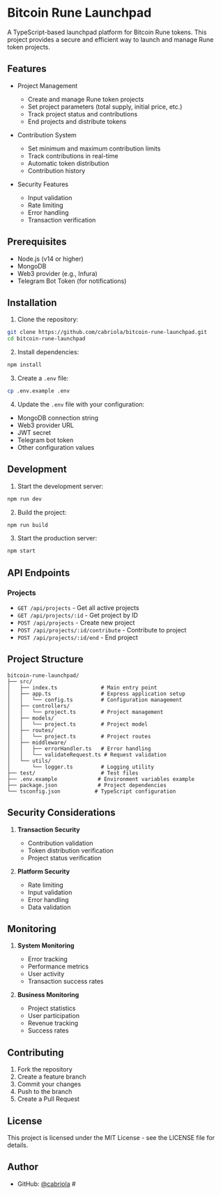 # Bitcoin Rune Launchpad

A TypeScript-based launchpad platform for Bitcoin Rune tokens. This project provides a secure and efficient way to launch and manage Rune token projects.

## Features

- Project Management
  - Create and manage Rune token projects
  - Set project parameters (total supply, initial price, etc.)
  - Track project status and contributions
  - End projects and distribute tokens

- Contribution System
  - Set minimum and maximum contribution limits
  - Track contributions in real-time
  - Automatic token distribution
  - Contribution history

- Security Features
  - Input validation
  - Rate limiting
  - Error handling
  - Transaction verification

## Prerequisites

- Node.js (v14 or higher)
- MongoDB
- Web3 provider (e.g., Infura)
- Telegram Bot Token (for notifications)

## Installation

1. Clone the repository:
```bash
git clone https://github.com/cabriola/bitcoin-rune-launchpad.git
cd bitcoin-rune-launchpad
```

2. Install dependencies:
```bash
npm install
```

3. Create a `.env` file:
```bash
cp .env.example .env
```

4. Update the `.env` file with your configuration:
- MongoDB connection string
- Web3 provider URL
- JWT secret
- Telegram bot token
- Other configuration values

## Development

1. Start the development server:
```bash
npm run dev
```

2. Build the project:
```bash
npm run build
```

3. Start the production server:
```bash
npm start
```

## API Endpoints

### Projects

- `GET /api/projects` - Get all active projects
- `GET /api/projects/:id` - Get project by ID
- `POST /api/projects` - Create new project
- `POST /api/projects/:id/contribute` - Contribute to project
- `POST /api/projects/:id/end` - End project

## Project Structure

```
bitcoin-rune-launchpad/
├── src/
│   ├── index.ts              # Main entry point
│   ├── app.ts                # Express application setup
│   │   └── config.ts         # Configuration management
│   ├── controllers/
│   │   └── project.ts        # Project management
│   ├── models/
│   │   └── project.ts        # Project model
│   ├── routes/
│   │   └── project.ts        # Project routes
│   ├── middleware/
│   │   ├── errorHandler.ts   # Error handling
│   │   └── validateRequest.ts # Request validation
│   └── utils/
│       └── logger.ts         # Logging utility
├── test/                     # Test files
├── .env.example             # Environment variables example
├── package.json             # Project dependencies
└── tsconfig.json           # TypeScript configuration
```

## Security Considerations

1. **Transaction Security**
   - Contribution validation
   - Token distribution verification
   - Project status verification

2. **Platform Security**
   - Rate limiting
   - Input validation
   - Error handling
   - Data validation

## Monitoring

1. **System Monitoring**
   - Error tracking
   - Performance metrics
   - User activity
   - Transaction success rates

2. **Business Monitoring**
   - Project statistics
   - User participation
   - Revenue tracking
   - Success rates

## Contributing

1. Fork the repository
2. Create a feature branch
3. Commit your changes
4. Push to the branch
5. Create a Pull Request

## License

This project is licensed under the MIT License - see the LICENSE file for details.

## Author

- GitHub: [@cabriola](https://github.com/cabriola) #
